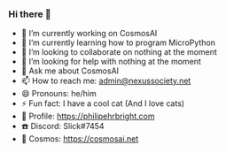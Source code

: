 ### Hi there 👋

- 🔭 I’m currently working on CosmosAI
- 🌱 I’m currently learning how to program MicroPython
- 👯 I’m looking to collaborate on nothing at the moment
- 🤔 I’m looking for help with nothing at the moment
- 💬 Ask me about CosmosAI
- 📫 How to reach me: admin@nexussociety.net
- 😄 Pronouns: he/him
- ⚡ Fun fact: I have a cool cat (And I love cats)
- 📖 Profile: https://philipehrbright.com
- ☎️ Discord: Slick#7454
- 🧠 Cosmos: https://cosmosai.net
